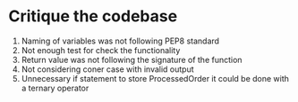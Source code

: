 # Critique the codebase

1. Naming of variables was not following PEP8 standard
2. Not enough test for check the functionality
3. Return value was not following the signature of the function
4. Not considering coner case with invalid output
5. Unnecessary if statement to store ProcessedOrder it could be done with a ternary operator
